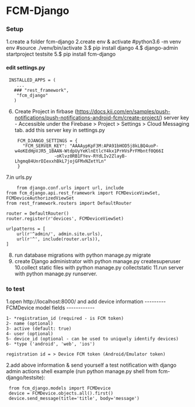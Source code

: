 # FCM-Django


### Setup ###

1.create a folder fcm-django
2.create env & activate
   #python3.6 -m venv env
   #source ./venv/bin/activate
3.$ pip install django
4.$ django-admin startproject testsite
5.$ pip install fcm-django   
  
   #### edit settings.py
    
     INSTALLED_APPS = (
        ...
       ### "rest_framework",
        "fcm_django"
       )
6. Create Project in firbase  (https://docs.kii.com/en/samples/push-notifications/push-notifications-android-fcm/create-project/)
   server key - Accessible under the Firebase > Project > Settings > Cloud Messaging tab.
   add this server key in settings.py

      	FCM_DJANGO_SETTINGS = {
      	  "FCM_SERVER_KEY": "AAAAypKpF3M:APA91bHOD5j8kLBQ4uoP-w4oKEdHpVJR5_1BAAN-WtdpUyYeKlnEtlcY4kx1PrHVsPrFMbntf0Q66I
                      -oKlvz0RB1FYev-RYdLIv2ZlayB-Lhgmq84UnrDIexxhBkL7jojGFMxNZetYLn"
        }
7.in urls.py

        from django.conf.urls import url, include
	from fcm_django.api.rest_framework import FCMDeviceViewSet, FCMDeviceAuthorizedViewSet
	from rest_framework.routers import DefaultRouter

	router = DefaultRouter()
	router.register(r'devices', FCMDeviceViewSet)

	urlpatterns = [
	    url(r'^admin/', admin.site.urls),
	    url(r'^', include(router.urls)),
	]
8. run database migrations with python manage.py migrate
9. create Django administrator with python manage.py createsuperuser
10.collect static files with python manage.py collectstatic
11.run server with python manage.py runserver.


### to test ###
 
1.open http://localhost:8000/ and add device information
   --------- FCMDevice model fields ------------
	
	1- *registration_id (required - is FCM token)
	2- name (optional)
	3- active (default: true)
	4- user (optional)
	5- device_id (optional - can be used to uniquely identify devices)
	6- *type ('android', 'web', 'ios')

    registration id = > Device FCM token (Android/Emulator token)
	
2.add above information & send yourself a test notification with django admin actions
   shell example (run python manage.py shell from fcm-django/testsite):
   
   
     from fcm_django.models import FCMDevice
     device = FCMDevice.objects.all().first()
     device.send_message(title='title', body='message')
 
